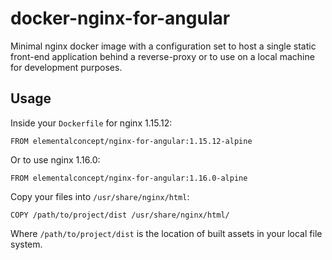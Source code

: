 # docker-nginx-for-angular

Minimal nginx docker image with a configuration set to host
a single static front-end application behind a reverse-proxy
or to use on a local machine for development purposes.


## Usage

Inside your `Dockerfile` for nginx 1.15.12:

```
FROM elementalconcept/nginx-for-angular:1.15.12-alpine
```

Or to use nginx 1.16.0:

```
FROM elementalconcept/nginx-for-angular:1.16.0-alpine
```

Copy your files into `/usr/share/nginx/html`:

```
COPY /path/to/project/dist /usr/share/nginx/html/
```

Where `/path/to/project/dist` is the location of built assets in your local file system.
